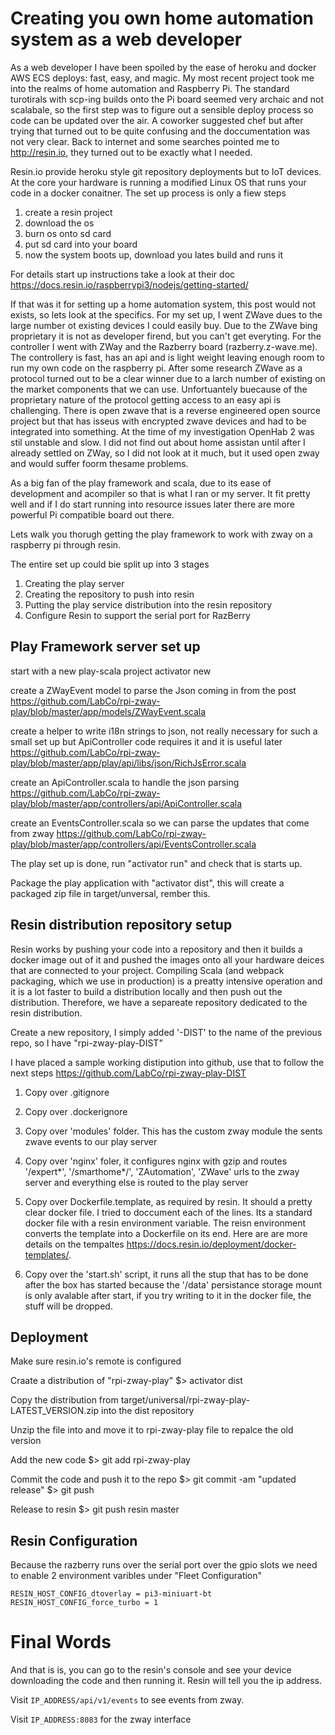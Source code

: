# Creating you own home automation system as a web developer

As a web developer I have been spoiled by the ease of heroku and docker AWS ECS deploys: fast, easy, and magic. My most recent project took me into the realms of home automation and Raspberry Pi. The standard turotirals with scp-ing builds onto the Pi board seemed very archaic and not scalabale, so the first step was to figure out a sensible deploy process so code can be updated over the air. A coworker suggested chef but after trying that turned out to be quite confusing and the doccumentation was not very clear. Back to internet and some searches pointed me to http://resin.io, they turned out to be exactly what I needed. 

Resin.io provide heroku style git repository deployments but to IoT devices. At the core your hardware is running a modified Linux OS that runs your code in a docker conaitner. The set up process is only a fiew steps

1. create a resin project
2. download the os
3. burn os onto sd card
4. put sd card into your board
5. now the system boots up, download you lates build and runs it

For details start up instructions take a look at their doc https://docs.resin.io/raspberrypi3/nodejs/getting-started/

If that was it for setting up a home automation system, this post would not exists, so lets look at the specifics. For my set up, I went ZWave dues to the large number ot existing devices I could easily buy. Due to the ZWave bing proprietary it is not as developer firend, but you can't get everyting. For the controller I went with ZWay and the Razberry board (razberry.z-wave.me). The controllery is fast, has an api and is light weight leaving enough room to run my own code on the raspberry pi.  After some research ZWave as a protocol turned out to be a clear winner due to a larch number of existing on the market components that we can use. Unfortuantely buecause of the proprietary nature of the protocol getting access to an easy api is challenging. There is open zwave that is a reverse engineered open source project but that has isseus with encrypted zwave devices and had to be integrated into something. At the time of my investigation OpenHab 2 was stil unstable and slow. I did not find out about home assistan until after I already settled on ZWay, so I did not look at it much, but it used open zway and would suffer foorm thesame problems.


As a big fan of the play framework and scala, due to its ease of development and acompiler so that is what I ran or my server. It fit pretty well and if I do start running into resource issues later there are more powerful Pi compatible board out there. 

Lets walk you thorugh getting the play framework to work with zway on a raspberry pi through resin.

The entire set up could bie split up into 3 stages
1. Creating the play server
2. Creating the repository to push into resin
3. Putting the play service distribution into the resin repository
4. Configure Resin to support the serial port for RazBerry

## Play Framework server set up

start with a new play-scala project
  activator new

create a ZWayEvent model to parse the Json coming in from the post https://github.com/LabCo/rpi-zway-play/blob/master/app/models/ZWayEvent.scala

create a helper to write i18n strings to json, not really necessary for such a small set up but ApiController code requires it and it is useful later https://github.com/LabCo/rpi-zway-play/blob/master/app/play/api/libs/json/RichJsError.scala

create an ApiController.scala to handle the json parsing https://github.com/LabCo/rpi-zway-play/blob/master/app/controllers/api/ApiController.scala

create an EventsController.scala so we can parse the updates that come from zway https://github.com/LabCo/rpi-zway-play/blob/master/app/controllers/api/EventsController.scala
 

The play set up is done, run "activator run" and check that is starts up. 

Package the play application with "activator dist", this will create a packaged zip file in target/unversal, rember this.


## Resin distribution repository setup

Resin works by pushing your code into a repository and then it builds a docker image out of it and pushed the images onto all your hardware deices that are connected to your project. Compiling Scala (and webpack packaging, which we use in production) is a preatty intensive operation and it is a lot faster to build a distribution locally and then push out the distribution. Therefore, we have a separeate repository dedicated to the resin distribution.

Create a new repository, I simply added '-DIST' to the name of the previous repo, so I have "rpi-zway-play-DIST"

I have placed a sample working distipution into github, use that to follow the next steps https://github.com/LabCo/rpi-zway-play-DIST

1. Copy over .gitignore

2. Copy over .dockerignore

3. Copy over 'modules' folder. This has the custom zway module the sents zwave events to our play server

4. Copy over 'nginx' foler, it configures nginx with gzip and routes '/expert*', '/smarthome*/', 'ZAutomation', 'ZWave' urls to the zway server and everything else is routed to the play server 

5. Copy over Dockerfile.template, as required by resin. It should a pretty clear docker file. I tried to doccument each of the lines. Its a standard docker file with a resin environment variable. The reisn environment converts the template into a Dockerfile on its end. Here are are more details on the tempaltes https://docs.resin.io/deployment/docker-templates/.

6. Copy over the 'start.sh' script, it runs all the stup that has to be done after the box has started because the '/data' persistance storage mount is only avalable after start, if you try writing to it in the docker file, the stuff will be dropped.


## Deployment

Make sure resin.io's remote is configured

Craate a distribution of "rpi-zway-play" 
  $> activator dist

Copy the distribution from target/universal/rpi-zway-play-LATEST_VERSION.zip into the dist repository

Unzip the file into and move it to rpi-zway-play file to repalce the old version

Add the new code
  $> git add rpi-zway-play

Commit the code and push it to the repo
  $> git commit -am "updated release"
  $> git push

Release to resin
  $> git push resin master  
  

## Resin Configuration

Because the razberry runs over the serial port over the gpio slots we need to enable 2 environment varibles under "Fleet Configuration"

	RESIN_HOST_CONFIG_dtoverlay	= pi3-miniuart-bt
	RESIN_HOST_CONFIG_force_turbo = 1

# Final Words

And that is is, you can go to the resin's console and see your device downloading the code and then running it. Resin will tell you the ip address.

Visit `IP_ADDRESS/api/v1/events` to see events from zway.

Visit `IP_ADDRESS:8083` for the zway interface

